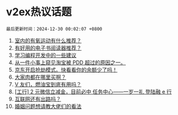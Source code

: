 # v2ex热议话题

`最后更新时间：2024-12-30 00:02:07 +0800`

1. [室内的有氧运动有什么推荐？](https://www.v2ex.com/t/1101017)
1. [有好用的电子书阅读器推荐？](https://www.v2ex.com/t/1101002)
1. [学习编程开发中的一些建议](https://www.v2ex.com/t/1100994)
1. [从一件小事上窥见淘宝被 PDD 超过的原因之一。](https://www.v2ex.com/t/1101071)
1. [京东开启抢劫模式。快看看你的余额少了吗！](https://www.v2ex.com/t/1101049)
1. [大家肉都在哪里买啊？](https://www.v2ex.com/t/1101038)
1. [V 友们，燃油宝到底有用吗？](https://www.v2ex.com/t/1101056)
1. [[工行] 2 元微信立减金，目前必中
任务中心——一岁一礼 登陆融 e 行](https://www.v2ex.com/t/1101004)
1. [互联网还有出路吗？](https://www.v2ex.com/t/1101045)
1. [婚姻问题想请教大佬们的看法](https://www.v2ex.com/t/1101085)

